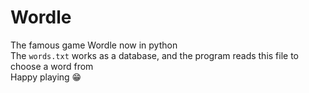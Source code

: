 # Wordle
The famous game Wordle now in python<br>
The `words.txt` works as a database, and the program reads this file to choose a word from<br>
Happy playing 😁
